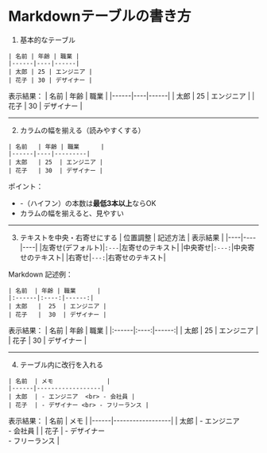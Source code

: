# Markdownテーブルの書き方

1. 基本的なテーブル
```
| 名前 | 年齢 | 職業 |
|------|----|------|
| 太郎 | 25 | エンジニア |
| 花子 | 30 | デザイナー |
```

表示結果：
| 名前 | 年齢 | 職業 |
|------|----|------|
| 太郎 | 25 | エンジニア |
| 花子 | 30 | デザイナー |

---

2. カラムの幅を揃える（読みやすくする）
```
| 名前   | 年齢 | 職業      |
|------|----|---------|
| 太郎   | 25  | エンジニア |
| 花子   | 30  | デザイナー |
```
ポイント：
- -（ハイフン）の本数は**最低3本以上**ならOK
- カラムの幅を揃えると、見やすい

---

3. テキストを中央・右寄せにする
| 位置調整 | 記述方法 | 表示結果 |
|----|----|----|
|左寄せ(デフォルト)|`:---`|左寄せのテキスト|
|中央寄せ|`:---:`|中央寄せのテキスト|
|右寄せ|`---:`|右寄せのテキスト|

Markdown 記述例：
```
| 名前  | 年齢 | 職業      |
|:------|:----:|------:|
| 太郎   |  25  | エンジニア |
| 花子   |  30  | デザイナー |
```
表示結果：
| 名前  | 年齢 | 職業      |
|:------|:----:|------:|
| 太郎   |  25  | エンジニア |
| 花子   |  30  | デザイナー |

---

4. テーブル内に改行を入れる
```
| 名前  | メモ               |
|------|------------------|
| 太郎  | - エンジニア  <br> - 会社員 |
| 花子  | - デザイナー <br> - フリーランス |
```
表示結果：
| 名前  | メモ               |
|------|------------------|
| 太郎  | - エンジニア  <br> - 会社員 |
| 花子  | - デザイナー <br> - フリーランス |